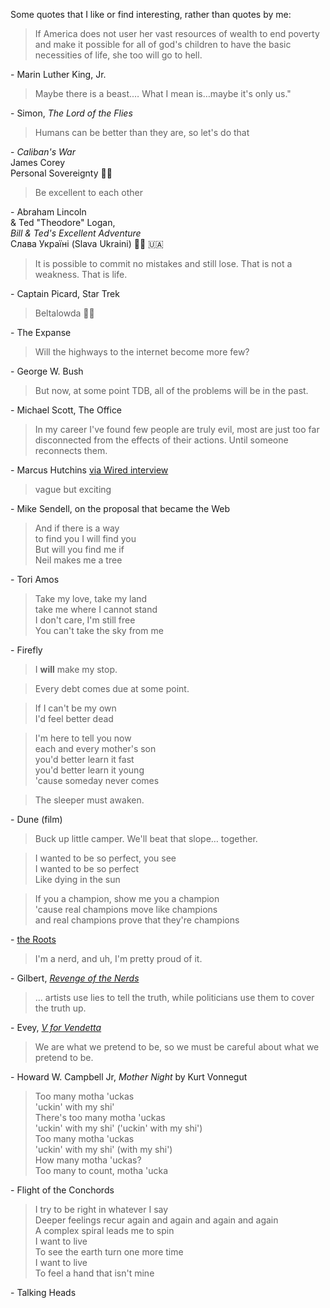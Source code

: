 Some quotes that I like or find interesting, rather than quotes by me:

<blockquote>If America does not user her vast resources of wealth to end poverty and make it possible for all of god's children to have the basic necessities of life, she too will go to hell.</blockquote>
<div class="attribution">- Marin Luther King, Jr.</div>

<blockquote>Maybe there is a beast.…  What I mean is…maybe it's only us."</blockquote>
<div class="attribution">- Simon, <i>The Lord of the Flies</i></div>

<blockquote>Humans can be better than they are, so let's do that</blockquote>
<div class="attribution">- <i>Caliban's War</i><br />James Corey</div>

<div>Personal Sovereignty ✊🏻</div>

<blockquote>Be excellent to each other</blockquote>
<div class="attribution">- Abraham Lincoln<br /> &amp; Ted "Theodore" Logan,<br /> <i>Bill &amp; Ted's Excellent Adventure</i></div>

<div>Слава Україні (Slava Ukraini) ✊🏻 🇺🇦</div>

<blockquote>It is possible to commit no mistakes and still lose.  That is not a weakness.  That is life.</blockquote>
<div class="attribution">- Captain Picard, Star Trek</div>

<blockquote>Beltalowda ✊🏻</blockquote>
<div class="attribution">- The Expanse</div>

<blockquote>Will the highways to the internet become more few?</blockquote>
<div class="attribution">- George W. Bush</div>

<blockquote>But now, at some point TDB, all of the problems will be in the past.</blockquote>
<div class="attribution">- Michael Scott, The Office</div>

<blockquote>In my career I've found few people are truly evil, most are just too far disconnected from the effects of their actions. Until someone reconnects them.</blockquote>
<div class="attribution">- Marcus Hutchins <a href="https://www.wired.com/story/confessions-marcus-hutchins-hacker-who-saved-the-internet/">via Wired interview</a></div>

<blockquote>vague but exciting</blockquote>
<div class="attribution">- Mike Sendell, on the proposal that became the Web</div>

<blockquote>And if there is a way<br />
to find you I will find you<br />
But will you find me if<br />
Neil makes me a tree</blockquote>
<div class="attribution">- Tori Amos</div>

<blockquote>Take my love, take my land<br />
take me where I cannot stand<br />
I don't care, I'm still free<br />
You can't take the sky from me
</blockquote>
<div class="attribution">- Firefly</div>

<blockquote>I <strong>will</strong> make my stop.</blockquote>

<blockquote>Every debt comes due at some point.</blockquote>

<blockquote>If I can't be my own<br />I'd feel better dead</blockquote>

<blockquote>I'm here to tell you now<br />
each and every mother's son<br />
you'd better learn it fast<br />
you'd better learn it young<br />
'cause someday never comes</blockquote>

<blockquote>The sleeper must awaken.</blockquote>
<div class="attribution">- Dune (film)</div>

<!--better off dead-->
<blockquote>Buck up little camper.  We'll beat that slope… together.</blockquote>

<!--cranberries-->
<blockquote>
	I wanted to be so perfect, you see
	<br />I wanted to be so perfect
	<br />Like dying in the sun
</blockquote>

<blockquote>If you a champion, show me you a champion<br />
'cause real champions move like champions<br />
and real champions prove that they're champions</blockquote>
<div class="attribution">- <a href="https://www.youtube.com/watch?v=86g7YD1AiQ8">the Roots</a></div>

<blockquote>I'm a nerd, and uh, I'm pretty proud of it.</blockquote>
<div class="attribution">- Gilbert, <a href="https://www.imdb.com/title/tt0088000/"><i>Revenge of the Nerds</i></a></div>

<blockquote>… artists use lies to tell the truth, while politicians use them to cover the truth up.</blockquote>
<div class="attribution">- Evey, <a href="https://www.imdb.com/title/tt0434409/"><i>V for Vendetta</i></a></div>

<blockquote>We are what we pretend to be, so we must be careful about what we pretend to be.</blockquote>
<div class="attribution">- Howard W. Campbell Jr, <i>Mother Night</i> by Kurt Vonnegut</div>

<blockquote>Too many motha 'uckas<br />
'uckin' with my shi'<br />
There's too many motha 'uckas<br />
'uckin' with my shi' ('uckin' with my shi')<br />
Too many motha 'uckas<br />
'uckin' with my shi' (with my shi')<br />
How many motha 'uckas?<br />
Too many to count, motha 'ucka
</blockquote>
<div class="attribution">- Flight of the Conchords</div>

<blockquote>I try to be right in whatever I say<br />
Deeper feelings recur again and again and again and again<br />
A complex spiral leads me to spin<br />
I want to live<br />
To see the earth turn one more time<br />
I want to live<br />
To feel a hand that isn't mine
</blockquote>
<div class="attribution">- Talking Heads</div>
